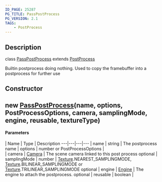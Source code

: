 ```yaml
---
ID_PAGE: 25287
PG_TITLE: PassPostProcess
PG_VERSION: 2.1
TAGS:
    - PostProcess
---
```

## Description

class [PassPostProcess](/classes/3.0/PassPostProcess) extends [PostProcess](/classes/3.0/PostProcess)

Builtin postprocess doing nothing. Used to copy the framebuffer into a postprocess for further use

## Constructor

## new [PassPostProcess](/classes/3.0/PassPostProcess)(name, options, PostProcessOptions, camera, samplingMode, engine, reusable, textureType)



#### Parameters
 | Name | Type | Description
---|---|---|---
 | name | string |      The postprocess name
 | options | number or PostProcessOptions |   
 | camera | [Camera](/classes/3.0/Camera) |      The scene camera linked to this post process
optional | samplingMode | number |      [Texture](/classes/3.0/Texture).NEAREST_SAMPLINGMODE, [Texture](/classes/3.0/Texture).BILINEAR_SAMPLINGMODE or [Texture](/classes/3.0/Texture).TRILINEAR_SAMPLINGMODE
optional | engine | [Engine](/classes/3.0/Engine) |      The engine to attach the postprocess.
optional | reusable | boolean | 
